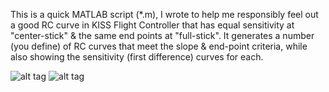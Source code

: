 This is a quick MATLAB script (*.m), I wrote to help me responsibly feel out a good RC curve in KISS Flight Controller that has equal sensitivity at "center-stick" & the same end points at "full-stick". It generates a number (you define) of RC curves that meet the slope & end-point criteria, while also showing the sensitivity (first difference) curves for each. 

![alt tag](https://github.com/nateimig18/KissRcCurveDefine/KISS_RC_Curve.png)
![alt tag](https://github.com/nateimig18/KissRcCurveDefine/KISS_RC_Curve_Variable_Sensitivity.png)
